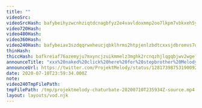 ```yaml
---
title: ""
videoSrc: 
videoSrcHash: bafybeihyzwcnhziqtdcnagbfyz2e4vavldoxmmp2oo7lkpm7vbkxeh5yyq?filename=projektmelody-chaturbate-20200710T235934Z-source.mp4
video720Hash: 
video480Hash: 
video360Hash: 
video240Hash: bafybeiav3szdqqrwxheucjqbklhrms2htpjenlzbdtcxxsjdbromvs7oiq?filename=projektmelody-chaturbate-20200710T235934Z-240p.mp4
thinHash: 
thiccHash: bafkreiaf76azemyju7mxyncjzuikmmelz3mghk2rcnqzhjlqgqbjwv2wge?filename=20200710T235934Z-thicc.jpg
announceTitle: "xxx%20naked%20click%20here%20for%20stepbrother%20Melody%20stuck%20in%20a%20dryer.%20You%20won%27t%20believe%20number%206"
announceUrl: https://twitter.com/ProjektMelody/status/1281739875319009280
date: 2020-07-10T23:59:34.000Z
note: 
video240TmpFilePath: 
tmpFilePath: /tmp/projektmelody-chaturbate-20200710T235934Z-source.mp4
layout: layouts/vod.njk
---
```

